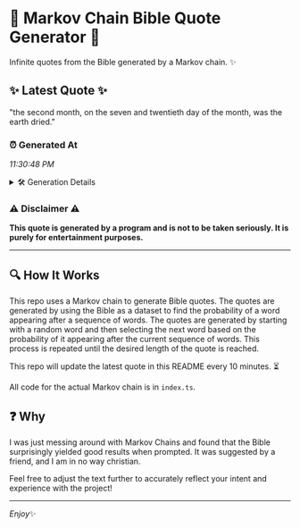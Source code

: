 # 📖 Markov Chain Bible Quote Generator 📖

Infinite quotes from the Bible generated by a Markov chain. ✨

## ✨ Latest Quote ✨
"the second month, on the seven and twentieth day of the month, was the earth dried."

### ⏰ Generated At
*11:30:48 PM*

<details>
    <summary>🛠️ Generation Details</summary>
    <p>
        <strong>🌱 Seed:</strong> the<br>
        <strong>🔄 Iterations:</strong> 15<br>
        <strong>📜 Context History:</strong><br>[ the ]: second<br>[ the, second ]: month,<br>[ the, second, month, ]: on<br>[ the, second, month,, on ]: the<br>[ the, second, month,, on, the ]: seven<br>[ the, second, month,, on, the, seven ]: and<br>[ second, month,, on, the, seven, and ]: twentieth<br>[ month,, on, the, seven, and, twentieth ]: day<br>[ on, the, seven, and, twentieth, day ]: of<br>[ the, seven, and, twentieth, day, of ]: the<br>[ seven, and, twentieth, day, of, the ]: month,<br>[ and, twentieth, day, of, the, month, ]: was<br>[ twentieth, day, of, the, month,, was ]: the<br>[ day, of, the, month,, was, the ]: earth<br>[ of, the, month,, was, the, earth ]: dried.<br>
    </p>
</details>

### ⚠️ Disclaimer ⚠️
**This quote is generated by a program and is not to be taken seriously. It is purely for entertainment purposes.**

---

## 🔍 How It Works

This repo uses a Markov chain to generate Bible quotes. The quotes are generated by using the Bible as a dataset to find the probability of a word appearing after a sequence of words. The quotes are generated by starting with a random word and then selecting the next word based on the probability of it appearing after the current sequence of words. This process is repeated until the desired length of the quote is reached.

This repo will update the latest quote in this README every 10 minutes. ⏳

All code for the actual Markov chain is in `index.ts`.

## ❓ Why

I was just messing around with Markov Chains and found that the Bible surprisingly yielded good results when prompted. 
It was suggested by a friend, and I am in no way christian.

Feel free to adjust the text further to accurately reflect your intent and experience with the project!

---

*Enjoy*✨

